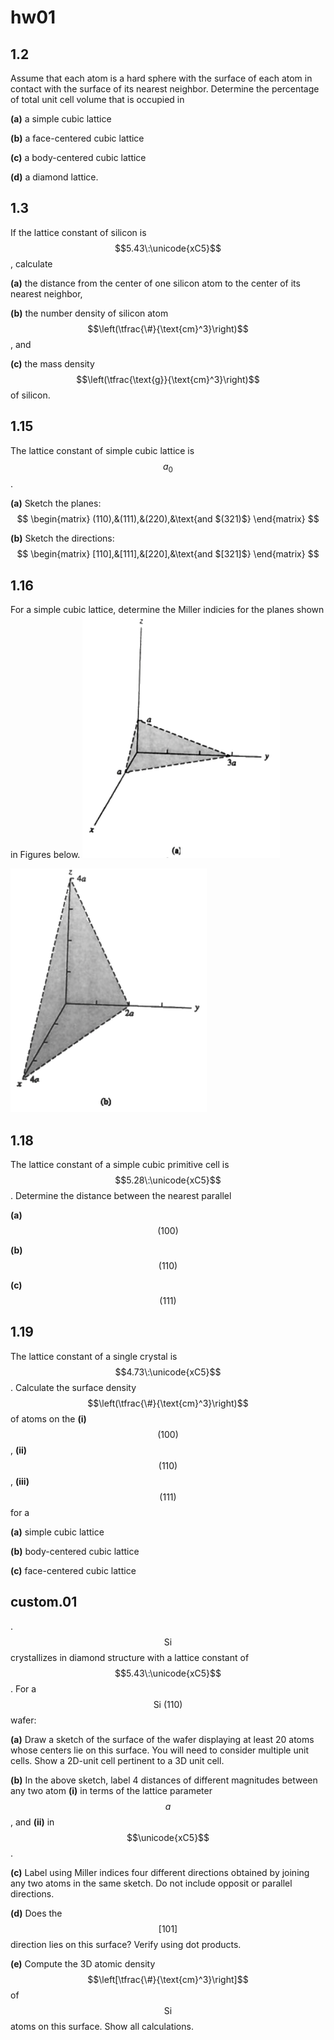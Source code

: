 # hw01

## 1.2
Assume that each atom is a hard sphere with the surface of each atom in contact with the surface of its nearest neighbor.  Determine the percentage of total unit cell volume that is occupied in

**(a)** a simple cubic lattice

**(b)** a face-centered cubic lattice

**(c)** a body-centered cubic lattice

**(d)** a diamond lattice.


## 1.3
If the lattice constant of silicon is $$5.43\:\unicode{xC5}$$, calculate

**(a)** the distance from the center of one silicon atom to the center of its nearest neighbor,

**(b)** the number density of silicon atom $$\left(\tfrac{\#}{\text{cm}^3}\right)$$, and

**(c)** the mass density $$\left(\tfrac{\text{g}}{\text{cm}^3}\right)$$ of silicon.


## 1.15
The lattice constant of simple cubic lattice is $$a_0$$.

**(a)** Sketch the planes:
$$
\begin{matrix}
(110),&(111),&(220),&\text{and $(321)$}
\end{matrix}
$$

**(b)** Sketch the directions:
$$
\begin{matrix}
[110],&[111],&[220],&\text{and $[321]$}
\end{matrix}
$$


## 1.16
For a simple cubic lattice, determine the Miller indicies for the planes shown in Figures below.
![fig01](hw01/hw01-fig01.png)

![fig02](hw01/hw01-fig02.png)

## 1.18
The lattice constant of a simple cubic primitive cell is $$5.28\:\unicode{xC5}$$. Determine the distance between the nearest parallel

**(a)** $$(100)$$

**(b)** $$(110)$$

**(c)** $$(111)$$


## 1.19
The lattice constant of a single crystal is $$4.73\:\unicode{xC5}$$.  Calculate the surface density $$\left(\tfrac{\#}{\text{cm}^3}\right)$$ of atoms on the **(i)** $$(100)$$, **(ii)** $$(110)$$, **(iii)** $$(111)$$ for a

**(a)** simple cubic lattice

**(b)** body-centered cubic lattice

**(c)** face-centered cubic lattice


## custom.01
.$$\text{Si}$$ crystallizes in diamond structure with a lattice constant of $$5.43\:\unicode{xC5}$$. For a $$\text{Si}\:(110)$$ wafer:

**(a)** Draw a sketch of the surface of the wafer displaying at least 20 atoms whose centers lie on this surface. You will need to consider multiple unit cells. Show a 2D-unit cell pertinent to a 3D unit cell.

**(b)** In the above sketch, label 4 distances of different magnitudes between any two atom **(i)** in terms of the lattice parameter $$a$$, and **(ii)** in $$\unicode{xC5}$$.

**(c)** Label using Miller indices four different directions obtained by joining any two atoms in the same sketch. Do not include opposit or parallel directions.

**(d)** Does the $$[101]$$ direction lies on this surface? Verify using dot products.

**(e)** Compute the 3D atomic density $$\left[\tfrac{\#}{\text{cm}^3}\right]$$ of $$\text{Si}$$ atoms on this surface. Show all calculations.

